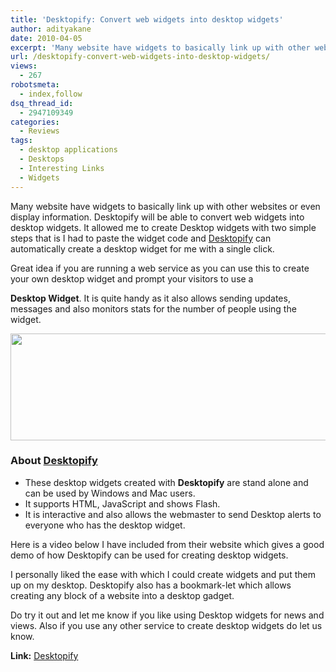 ```yaml
---
title: 'Desktopify: Convert web widgets into desktop widgets'
author: adityakane
date: 2010-04-05
excerpt: 'Many website have widgets to basically link up with other websites or even display information. Desktopify will be able to convert web widgets into desktop widgets. It allowed me to create Desktop widgets with two simple steps that is I had to paste the widget code and Desktopify  can automatically create a desktop widget for me with a single click.'
url: /desktopify-convert-web-widgets-into-desktop-widgets/
views:
  - 267
robotsmeta:
  - index,follow
dsq_thread_id:
  - 2947109349
categories:
  - Reviews
tags:
  - desktop applications
  - Desktops
  - Interesting Links
  - Widgets
---
```

Many website have widgets to basically link up with other websites or even display information. Desktopify will be able to convert web widgets into desktop widgets. It allowed me to create Desktop widgets with two simple steps that is I had to paste the widget code and <a href="http://desktopify.com/" onclick="_gaq.push(['_trackEvent', 'outbound-article', 'http://desktopify.com/', 'Desktopify']);" >Desktopify</a> can automatically create a desktop widget for me with a single click.

<!--more-->Great idea if you are running a web service as you can use this to create your own desktop widget and prompt your visitors to use a 

**Desktop Widget**. It is quite handy as it also allows sending updates, messages and also monitors stats for the number of people using the widget.

<p style="text-align: center;">
  <a rel="attachment wp-att-22991" href="http://devilsworkshop.org/desktopify-convert-web-widgets-into-desktop-widgets/desktopify/"><img class="size-full wp-image-22991 aligncenter" title="desktopify" src="http://cdn.devilsworkshop.org/files/2010/04/desktopify.png" alt="" width="550" height="171" /></a>
</p>

### **About <a href="http://desktopify.com/" onclick="_gaq.push(['_trackEvent', 'outbound-article', 'http://desktopify.com/', 'Desktopify']);" >Desktopify</a>**

  * These desktop widgets created with **Desktopify** are stand alone and can be used by Windows and Mac users.
  * It supports HTML, JavaScript and shows Flash.
  * It is interactive and also allows the webmaster to send Desktop alerts to everyone who has the desktop widget.

Here is a video below I have included from their website which gives a good demo of how Desktopify can be used for creating desktop widgets.  


I personally liked the ease with which I could create widgets and put them up on my desktop. Desktopify also has a bookmark-let which allows creating any block of a website into a desktop gadget.

Do try it out and let me know if you like using Desktop widgets for news and views. Also if you use any other service to create desktop widgets do let us know.

**Link:** <a href="http://desktopify.com/" onclick="_gaq.push(['_trackEvent', 'outbound-article', 'http://desktopify.com/', 'Desktopify']);" >Desktopify</a>
